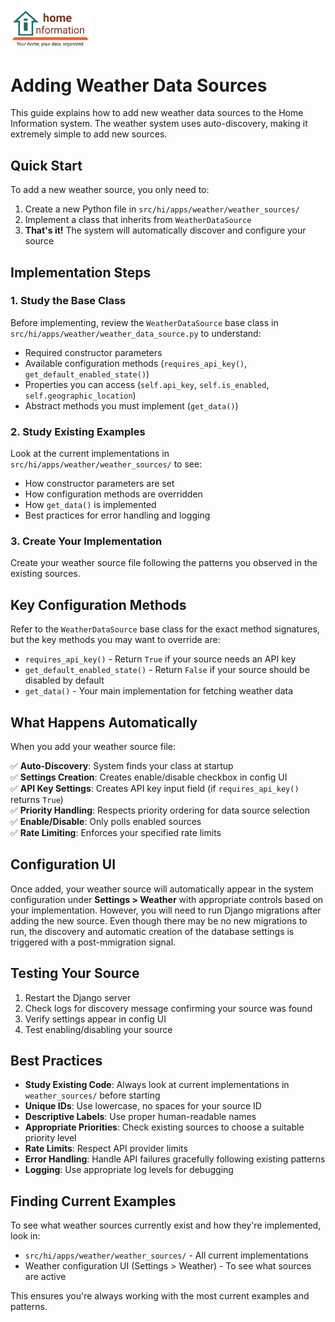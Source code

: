 <img src="../../src/hi/static/img/hi-logo-w-tagline-197x96.png" alt="Home Information Logo" width="128">

# Adding Weather Data Sources

This guide explains how to add new weather data sources to the Home Information system. The weather system uses auto-discovery, making it extremely simple to add new sources.

## Quick Start

To add a new weather source, you only need to:

1. Create a new Python file in `src/hi/apps/weather/weather_sources/`
2. Implement a class that inherits from `WeatherDataSource`
3. **That's it!** The system will automatically discover and configure your source

## Implementation Steps

### 1. Study the Base Class

Before implementing, review the `WeatherDataSource` base class in `src/hi/apps/weather/weather_data_source.py` to understand:

- Required constructor parameters
- Available configuration methods (`requires_api_key()`, `get_default_enabled_state()`)
- Properties you can access (`self.api_key`, `self.is_enabled`, `self.geographic_location`)
- Abstract methods you must implement (`get_data()`)

### 2. Study Existing Examples

Look at the current implementations in `src/hi/apps/weather/weather_sources/` to see:

- How constructor parameters are set
- How configuration methods are overridden
- How `get_data()` is implemented
- Best practices for error handling and logging

### 3. Create Your Implementation

Create your weather source file following the patterns you observed in the existing sources.

## Key Configuration Methods

Refer to the `WeatherDataSource` base class for the exact method signatures, but the key methods you may want to override are:

- `requires_api_key()` - Return `True` if your source needs an API key
- `get_default_enabled_state()` - Return `False` if your source should be disabled by default
- `get_data()` - Your main implementation for fetching weather data

## What Happens Automatically

When you add your weather source file:

✅ **Auto-Discovery**: System finds your class at startup  
✅ **Settings Creation**: Creates enable/disable checkbox in config UI  
✅ **API Key Settings**: Creates API key input field (if `requires_api_key()` returns `True`)  
✅ **Priority Handling**: Respects priority ordering for data source selection  
✅ **Enable/Disable**: Only polls enabled sources  
✅ **Rate Limiting**: Enforces your specified rate limits  

## Configuration UI

Once added, your weather source will automatically appear in the system configuration under **Settings > Weather** with appropriate controls based on your implementation. However, you will need to run Django migrations after adding the new source.  Even though there may be no new migrations to run, the discovery and automatic creation of the database settings is triggered with a post-mmigration signal.

## Testing Your Source

1. Restart the Django server
2. Check logs for discovery message confirming your source was found
3. Verify settings appear in config UI
4. Test enabling/disabling your source

## Best Practices

- **Study Existing Code**: Always look at current implementations in `weather_sources/` before starting
- **Unique IDs**: Use lowercase, no spaces for your source ID
- **Descriptive Labels**: Use proper human-readable names
- **Appropriate Priorities**: Check existing sources to choose a suitable priority level
- **Rate Limits**: Respect API provider limits
- **Error Handling**: Handle API failures gracefully following existing patterns
- **Logging**: Use appropriate log levels for debugging

## Finding Current Examples

To see what weather sources currently exist and how they're implemented, look in:
- `src/hi/apps/weather/weather_sources/` - All current implementations
- Weather configuration UI (Settings > Weather) - To see what sources are active

This ensures you're always working with the most current examples and patterns.
